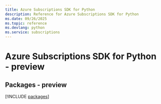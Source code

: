 ```yaml
---
title: Azure Subscriptions SDK for Python
description: Reference for Azure Subscriptions SDK for Python
ms.date: 09/26/2025
ms.topic: reference
ms.devlang: python
ms.service: subscriptions
---
```

# Azure Subscriptions SDK for Python - preview
## Packages - preview
[!INCLUDE [packages](subscriptions-index.md)]